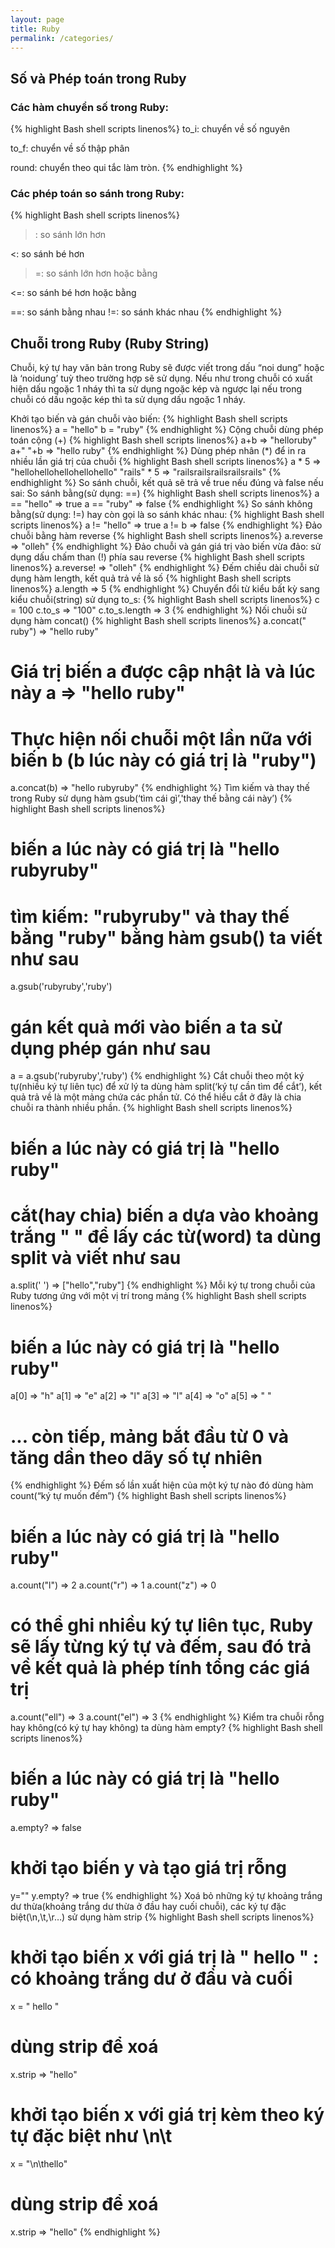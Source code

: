 ```yaml
---
layout: page
title: Ruby
permalink: /categories/
---
```


## Số và Phép toán trong Ruby

###  Các hàm chuyển số trong Ruby:
{% highlight Bash shell scripts linenos%}
to_i: chuyển về số nguyên

to_f: chuyển về số thập phân

round: chuyển theo qui tắc làm tròn.
{% endhighlight %}
### Các phép toán so sánh trong Ruby:
{% highlight Bash shell scripts linenos%}
>: so sánh lớn hơn

<: so sánh bé hơn

>=: so sánh lớn hơn hoặc bằng

<=: so sánh bé hơn hoặc bằng

==: so sánh bằng nhau
!=: so sánh khác nhau
{% endhighlight %}
## Chuỗi trong Ruby (Ruby String)
Chuỗi, ký tự hay văn bản trong Ruby sẽ được viết trong dấu “noi dung” hoặc là ‘noidung’ tuỳ theo trường hợp sẽ sử dụng. Nếu như trong chuỗi có xuất hiện dấu ngoặc 1 nháy thì ta sử dụng ngoặc kép và ngược lại nếu trong chuỗi có dấu ngoặc kép thì ta sử dụng dấu ngoặc 1 nháy.

Khởi tạo biến và gán chuỗi vào biến:
{% highlight Bash shell scripts linenos%}
a = "hello"
b = "ruby"
{% endhighlight %}
Cộng chuỗi dùng phép toán cộng (+)
{% highlight Bash shell scripts linenos%}
a+b => "helloruby"
a+" "+b => "hello ruby"
{% endhighlight %}
Dùng phép nhân (*) để in ra nhiều lần giá trị của chuỗi
{% highlight Bash shell scripts linenos%}
a * 5 => "hellohellohellohellohello"
"rails" * 5 => "railsrailsrailsrailsrails"
{% endhighlight %}
So sánh chuỗi, kết quả sẽ trả về true nếu đúng và false nếu sai:
So sánh bằng(sử dụng: ==)
{% highlight Bash shell scripts linenos%}
a == "hello" => true
a == "ruby" => false
{% endhighlight %}
So sánh không bằng(sử dụng: !=) hay còn gọi là so sánh khác nhau:
{% highlight Bash shell scripts linenos%}
a != "hello" => true
a != b => false
{% endhighlight %}
Đảo chuỗi bằng hàm reverse
{% highlight Bash shell scripts linenos%}
a.reverse => "olleh"
{% endhighlight %}
Đảo chuỗi và gán giá trị vào biến vừa đảo: sử dụng dấu chấm than (!) phía sau reverse
{% highlight Bash shell scripts linenos%}
a.reverse! => "olleh"
{% endhighlight %}
Đếm chiều dài chuỗi sử dụng hàm length, kết quả trả về là số
{% highlight Bash shell scripts linenos%}
a.length => 5
{% endhighlight %}
Chuyển đổi từ kiểu bất kỳ sang kiểu chuỗi(string) sử dụng to_s:
{% highlight Bash shell scripts linenos%}
c = 100
c.to_s => "100"
c.to_s.length => 3
{% endhighlight %}
Nối chuỗi sử dụng hàm concat()
{% highlight Bash shell scripts linenos%}
a.concat(" ruby") => "hello ruby"
# Giá trị biến a được cập nhật là và lúc này a => "hello ruby"
# Thực hiện nối chuỗi một lần nữa với biến b (b lúc này có giá trị là "ruby")
a.concat(b) => "hello rubyruby"
{% endhighlight %}
Tìm kiếm và thay thế trong Ruby sử dụng hàm gsub(‘tìm cái gì’,'thay thế bằng cái này’)
{% highlight Bash shell scripts linenos%}
# biến a lúc này có giá trị là "hello rubyruby"
# tìm kiếm: "rubyruby" và thay thế bằng "ruby" bằng hàm gsub() ta viết như sau
a.gsub('rubyruby','ruby')
# gán kết quả mới vào biến a ta sử dụng phép gán như sau
a = a.gsub('rubyruby','ruby')
{% endhighlight %}
Cắt chuỗi theo một ký tự(nhiều ký tự liên tục) để xử lý ta dùng hàm split(‘ký tự cần tìm để cắt’), kết quả trả về là một mảng chứa các phần tử. Có thể hiểu cắt ở đây là chia chuỗi ra thành nhiều phần.
{% highlight Bash shell scripts linenos%}
# biến a lúc này có giá trị là "hello ruby"
# cắt(hay chia) biến a dựa vào khoảng trắng " " để lấy các từ(word) ta dùng split và viết như sau
a.split(' ') => ["hello","ruby"]
{% endhighlight %}
Mỗi ký tự trong chuỗi của Ruby tương ứng với một vị trí trong mảng
{% highlight Bash shell scripts linenos%}
# biến a lúc này có giá trị là "hello ruby"
a[0] => "h"
a[1] => "e"
a[2] => "l"
a[3] => "l"
a[4] => "o"
a[5] => " "
# ... còn tiếp, mảng bắt đầu từ 0 và tăng dần theo dãy số tự nhiên
{% endhighlight %}
Đếm số lần xuất hiện của một ký tự nào đó dùng hàm count(“ký tự muốn đếm”)
{% highlight Bash shell scripts linenos%}
# biến a lúc này có giá trị là "hello ruby"
a.count("l") => 2
a.count("r") => 1
a.count("z") => 0
# có thể ghi nhiều ký tự liên tục, Ruby sẽ lấy từng ký tự và đếm, sau đó trả về kết quả là phép tính tổng các giá trị
a.count("ell") => 3
a.count("el") => 3
{% endhighlight %}
Kiểm tra chuỗi rỗng hay không(có ký tự hay không) ta dùng hàm empty?
{% highlight Bash shell scripts linenos%}
# biến a lúc này có giá trị là "hello ruby"
a.empty? => false
# khởi tạo biến y và tạo giá trị rỗng
y=""
y.empty? => true
{% endhighlight %}
Xoá bỏ những ký tự khoảng trắng dư thừa(khoảng trắng dư thừa ở đầu hay cuối chuỗi), các ký tự đặc biệt(\n,\t,\r…) sử dụng hàm strip
{% highlight Bash shell scripts linenos%}
# khởi tạo biến x với giá trị là " hello  " : có khoảng trắng dư ở đầu và cuối
x = " hello  "
# dùng strip để xoá
x.strip => "hello"
# khởi tạo biến x với giá trị kèm theo ký tự đặc biệt như \n\t
x = "\n\thello"
# dùng strip để xoá
x.strip => "hello"
{% endhighlight %}
